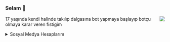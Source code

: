 ### Selam 👋

[<img src="https://lanyard-profile-readme.vercel.app/api/853235926825435146" align="right">](https://discord.com/users/853235926825435146)

17 yaşında kendi halinde takılıp dalgasına bot yapmaya başlayıp botçu olmaya karar veren fistigim


<details>
  - <summary>Sosyal Medya Hesaplarım</summary>
  
- [Discord](https://discord.com/users/853235926825435146)
- [Instagram](https://www.instagram.com/lilsahin210/)
- [Twitter](https://twitter.com/lilsahin210)
- [Spotify](https://open.spotify.com/artist/6Avv8vRF0aDxE7jEc6XS0m?si=PyAuNysNT--Z436dJbUAmQ)
</details>
